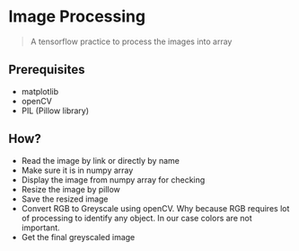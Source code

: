 # Image Processing
> A tensorflow practice to process the images into array

## Prerequisites
- matplotlib
- openCV
- PIL (Pillow library)

## How?
- Read the image by link or directly by name
- Make sure it is in numpy array
- Display the image from numpy array for checking
- Resize the image by pillow
- Save the resized image
- Convert RGB to Greyscale using openCV. Why because RGB requires lot of processing to identify any object. In our case colors are not important.
- Get the final greyscaled image
